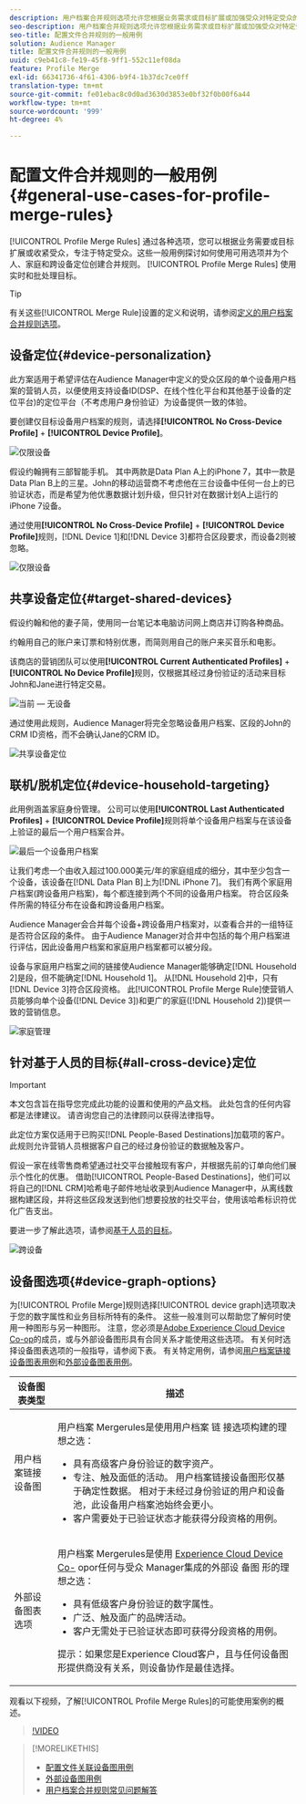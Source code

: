 ```yaml
---
description: 用户档案合并规则选项允许您根据业务需求或目标扩展或加强受众对特定受众的关注。 这些一般用例探讨如何使用可用选项并为个人、家庭和跨设备定位创建合并规则。
seo-description: 用户档案合并规则选项允许您根据业务需求或目标扩展或加强受众对特定受众的关注。 这些一般用例探讨如何使用可用选项并为个人、家庭和跨设备定位创建合并规则。
seo-title: 配置文件合并规则的一般用例
solution: Audience Manager
title: 配置文件合并规则的一般用例
uuid: c9eb41c8-fe19-45f8-9ff1-552c11ef08da
feature: Profile Merge
exl-id: 66341736-4f61-4306-b9f4-1b37dc7ce0ff
translation-type: tm+mt
source-git-commit: fe01ebac8c0d0ad3630d3853e0bf32f0b00f6a44
workflow-type: tm+mt
source-wordcount: '999'
ht-degree: 4%

---
```


# 配置文件合并规则的一般用例 {#general-use-cases-for-profile-merge-rules}

[!UICONTROL Profile Merge Rules] 通过各种选项，您可以根据业务需要或目标扩展或收紧受众，专注于特定受众。这些一般用例探讨如何使用可用选项并为个人、家庭和跨设备定位创建合并规则。 [!UICONTROL Profile Merge Rules] 使用实时和批处理目标。

>[!TIP]
>
>有关这些[!UICONTROL Merge Rule]设置的定义和说明，请参阅[定义的用户档案合并规则选项](merge-rule-definitions.md)。

## 设备定位{#device-personalization}

此方案适用于希望评估在Audience Manager中定义的受众区段的单个设备用户档案的营销人员，以便使用支持设备ID(DSP、在线个性化平台和其他基于设备的定位平台)的定位平台（不考虑用户身份验证）为设备提供一致的体验。

要创建仅目标设备用户档案的规则，请选择&#x200B;**[!UICONTROL No Cross-Device Profile]** + **[!UICONTROL Device Profile]**。

![仅限设备](assets/device-only.png)

假设约翰拥有三部智能手机。 其中两款是Data Plan A上的iPhone 7，其中一款是Data Plan B上的三星。John的移动运营商不考虑他在三台设备中任何一台上的已验证状态，而是希望为他优惠数据计划升级，但只针对在数据计划A上运行的iPhone 7设备。

通过使用&#x200B;**[!UICONTROL No Cross-Device Profile]** + **[!UICONTROL Device Profile]**&#x200B;规则，[!DNL Device 1]和[!DNL Device 3]都符合区段要求，而设备2则被忽略。

![仅限设备](assets/device-management.png)

## 共享设备定位{#target-shared-devices}

假设约翰和他的妻子简，使用同一台笔记本电脑访问网上商店并订购各种商品。

约翰用自己的账户来订票和特别优惠，而简则用自己的账户来买音乐和电影。

该商店的营销团队可以使用&#x200B;**[!UICONTROL Current Authenticated Profiles]** + **[!UICONTROL No Device Profile]**&#x200B;规则，仅根据其经过身份验证的活动来目标John和Jane进行特定交易。

![当前 — 无设备](assets/current-no-device.png)

通过使用此规则，Audience Manager将完全忽略设备用户档案、区段的John的CRM ID资格，而不会确认Jane的CRM ID。

![共享设备定位](assets/shared-device-targeting.png)

## 联机/脱机定位{#device-household-targeting}

此用例涵盖家庭身份管理。 公司可以使用&#x200B;**[!UICONTROL Last Authenticated Profiles]** + **[!UICONTROL Device Profile]**&#x200B;规则将单个设备用户档案与在该设备上验证的最后一个用户档案合并。

![最后一个设备用户档案](assets/last-device-profile.png)

让我们考虑一个由收入超过100.000美元/年的家庭组成的细分，其中至少包含一个设备，该设备在[!DNL Data Plan B]上为[!DNL iPhone 7]。 我们有两个家庭用户档案(跨设备用户档案)，每个都连接到两个不同的设备用户档案。 符合区段条件所需的特征分布在设备和跨设备用户档案。

Audience Manager会合并每个设备+跨设备用户档案对，以查看合并的一组特征是否符合区段的条件。 由于Audience Manager对合并中包括的每个用户档案进行评估，因此设备用户档案和家庭用户档案都可以被分段。

设备与家庭用户档案之间的链接使Audience Manager能够确定[!DNL Household 2]是段，但不能确定[!DNL Household 1]。 从[!DNL Household 2]中，只有[!DNL Device 3]符合区段资格。 此[!UICONTROL Profile Merge Rule]使营销人员能够向单个设备([!DNL Device 3])和更广的家庭([!DNL Household 2])提供一致的营销信息。

![家庭管理](assets/household-management.png)

## 针对基于人员的目标{#all-cross-device}定位

>[!IMPORTANT]
>
>本文包含旨在指导您完成此功能的设置和使用的产品文档。 此处包含的任何内容都是法律建议。 请咨询您自己的法律顾问以获得法律指导。

此定位方案仅适用于已购买[!DNL People-Based Destinations]加载项的客户。 此规则允许营销人员根据客户自己的经过身份验证的数据触及客户。

假设一家在线零售商希望通过社交平台接触现有客户，并根据先前的订单向他们展示个性化的优惠。 借助[!UICONTROL People-Based Destinations]，他们可以将自己的[!DNL CRM]哈希电子邮件地址收录到Audience Manager中，从离线数据构建区段，并将这些区段发送到他们想要投放的社交平台，使用该哈希标识符优化广告支出。

要进一步了解此选项，请参阅[基于人员的目标](../destinations/people-based-destinations-overview.md)。

![跨设备](assets/all-cross-device.png)

## 设备图选项{#device-graph-options}

为[!UICONTROL Profile Merge]规则选择[!UICONTROL device graph]选项取决于您的数字属性和业务目标所特有的条件。 这些一般准则可以帮助您了解何时使用一种图形与另一种图形。 注意，您必须是[Adobe Experience Cloud Device Co-op](https://docs.adobe.com/content/help/zh-Hans/device-co-op/using/home.html)的成员，或与外部设备图形具有合同关系才能使用这些选项。 有关何时选择设备图表选项的一般指导，请参阅下表。 有关特定用例，请参阅[用户档案链接设备图表用例](profile-link-use-case.md)和[外部设备图表用例](external-graph-use-cases.md)。

<table id="table_66D9152D4FF040A186003272D456625D"> 
 <thead> 
  <tr> 
   <th colname="col1" class="entry"> 设备图表类型 </th> 
   <th colname="col2" class="entry"> 描述 </th> 
  </tr>
 </thead>
 <tbody> 
  <tr> 
   <td colname="col1"> <p><span class="wintitle"> 用户档案链接设备图</span> </p> </td> 
   <td colname="col2"> <p><span class="wintitle"> 用户档案 </span> Mergerules是使用用户档案 <span class="wintitle"> 链</span> 接选项构建的理想之选： </p> <p> 
     <ul id="ul_FF44FA894BB2448887C8EDA9C8407EF9"> 
      <li id="li_E22505210C664FE6A9AA7C61244B36DA">具有高级客户身份验证的数字资产。 </li> 
      <li id="li_BE7112EE611E4DEB95B5C0A2852BFA97">专注、触及面低的活动。 <span class="wintitle">用户档案链接</span>设备图形仅基于确定性数据。 相对于未经过身份验证的用户和设备池，此设备用户档案池始终会更小。 </li> 
      <li id="li_5FD9E936A72A4EFE80E694FA2E08E385">客户需要处于已验证状态才能获得分段资格的用例。 </li> 
     </ul> </p> </td> 
  </tr> 
  <tr> 
   <td colname="col1"> <p>外部设备图表选项 </p> </td> 
   <td colname="col2"> <p><span class="wintitle"> 用户档案 </span> Mergerules是使用 <a href="https://docs.adobe.com/content/help/en/device-co-op/using/about/overview.html" format="https" scope="external"> Experience Cloud Device Co-</a> opor任何与受众 Manager集成的外部设 <span class="keyword"> 备图</span> 形的理想之选： </p> <p> 
     <ul id="ul_D76D773988604A619FA4A3BF37F910F0"> 
      <li id="li_969A0755A9E34CBEB2F7331C137B9A26">具有低级客户身份验证的数字属性。 </li> 
      <li id="li_AC78C8B4AD5340FFAC44FE851096C6A6">广泛、触及面广的品牌活动。 </li> 
      <li id="li_14AEC54CE34440889A3A36324EC6F497">客户无需处于已验证状态即可获得分段资格的用例。 </li> 
     </ul> </p> <p> <p>提示：如果您是<span class="keyword">Experience Cloud</span>客户，且与任何设备图形提供商没有关系，则<span class="keyword">设备协作</span>是最佳选择。 </p> </p> </td> 
  </tr> 
 </tbody> 
</table>

观看以下视频，了解[!UICONTROL Profile Merge Rules]的可能使用案例的概述。

>[!VIDEO](https://video.tv.adobe.com/v/28975/)

>[!MORELIKETHIS]
>
>* [配置文件关联设备图用例](profile-link-use-case.md)
>* [外部设备图用例](external-graph-use-cases.md)
>* [用户档案合并规则常见问题解答](../../faq/faq-profile-merge.md)

